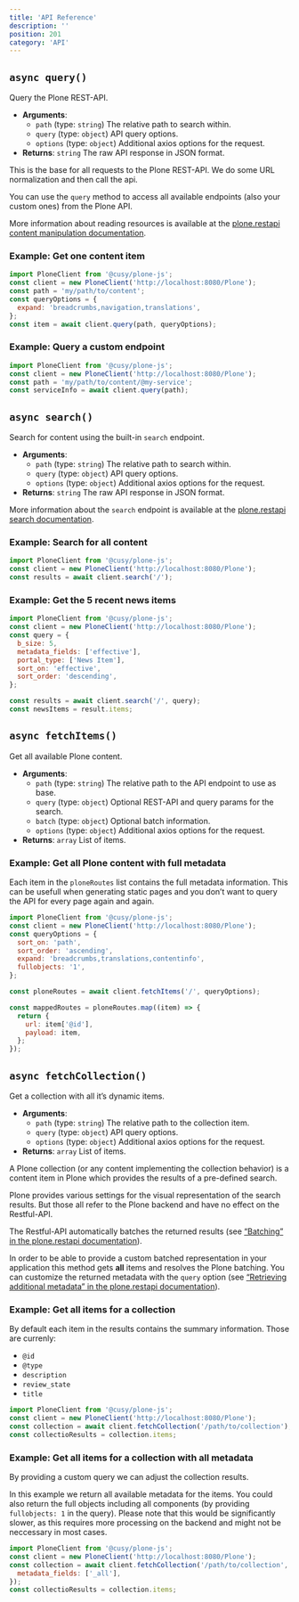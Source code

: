 ```yaml
---
title: 'API Reference'
description: ''
position: 201
category: 'API'
---
```


## `async query()`

Query the Plone REST-API.

- **Arguments**:
  - `path` (type: `string`) The relative path to search within.
  - `query` (type: `object`) API query options.
  - `options` (type: `object`) Additional axios options for the request.
- **Returns**: `string` The raw API response in JSON format.

This is the base for all requests to the Plone REST-API.
We do some URL normalization and then call the api.

You can use the `query` method to access all available endpoints (also your custom ones) from the Plone API.

<alert type="info">

More information about reading resources is available at the [plone.restapi content manipulation documentation](https://plonerestapi.readthedocs.io/en/latest/content.html#reading-a-resource-with-get).

</alert>

### Example: Get one content item

```js
import PloneClient from '@cusy/plone-js';
const client = new PloneClient('http://localhost:8080/Plone');
const path = 'my/path/to/content';
const queryOptions = {
  expand: 'breadcrumbs,navigation,translations',
};
const item = await client.query(path, queryOptions);
```

### Example: Query a custom endpoint

```js
import PloneClient from '@cusy/plone-js';
const client = new PloneClient('http://localhost:8080/Plone');
const path = 'my/path/to/content/@my-service';
const serviceInfo = await client.query(path);
```

## `async search()`

Search for content using the built-in `search` endpoint.

- **Arguments**:
  - `path` (type: `string`) The relative path to search within.
  - `query` (type: `object`) API query options.
  - `options` (type: `object`) Additional axios options for the request.
- **Returns**: `string` The raw API response in JSON format.

<alert type="info">

More information about the `search` endpoint is available at the [plone.restapi search documentation](https://plonerestapi.readthedocs.io/en/latest/searching.html).

</alert>

### Example: Search for all content

```js
import PloneClient from '@cusy/plone-js';
const client = new PloneClient('http://localhost:8080/Plone');
const results = await client.search('/');
```

### Example: Get the 5 recent news items

```js
import PloneClient from '@cusy/plone-js';
const client = new PloneClient('http://localhost:8080/Plone');
const query = {
  b_size: 5,
  metadata_fields: ['effective'],
  portal_type: ['News Item'],
  sort_on: 'effective',
  sort_order: 'descending',
};

const results = await client.search('/', query);
const newsItems = result.items;
```

## `async fetchItems()`

Get all available Plone content.

- **Arguments**:
  - `path` (type: `string`) The relative path to the API endpoint to use as base.
  - `query` (type: `object`) Optional REST-API and query params for the search.
  - `batch` (type: `object`) Optional batch information.
  - `options` (type: `object`) Additional axios options for the request.
- **Returns**: `array` List of items.

### Example: Get all Plone content with full metadata

Each item in the `ploneRoutes` list contains the full metadata information.
This can be usefull when generating static pages and you don’t want to query the API for every page again and again.

```js
import PloneClient from '@cusy/plone-js';
const client = new PloneClient('http://localhost:8080/Plone');
const queryOptions = {
  sort_on: 'path',
  sort_order: 'ascending',
  expand: 'breadcrumbs,translations,contentinfo',
  fullobjects: '1',
};

const ploneRoutes = await client.fetchItems('/', queryOptions);

const mappedRoutes = ploneRoutes.map((item) => {
  return {
    url: item['@id'],
    payload: item,
  };
});
```

## `async fetchCollection()`

Get a collection with all it’s dynamic items.

- **Arguments**:
  - `path` (type: `string`) The relative path to the collection item.
  - `query` (type: `object`) API query options.
  - `options` (type: `object`) Additional axios options for the request.
- **Returns**: `array` List of items.

A Plone collection (or any content implementing the collection behavior) is a content item in Plone which provides the results of a pre-defined search.

Plone provides various settings for the visual representation of the search results.
But those all refer to the Plone backend and have no effect on the Restful-API.

The Restful-API automatically batches the returned results (see [“Batching” in the plone.restapi documentation](https://plonerestapi.readthedocs.io/en/latest/batching.html)).

In order to be able to provide a custom batched representation in your application this method gets **all** items and resolves the Plone batching.
You can customize the returned metadata with the `query` option (see [“Retrieving additional metadata” in the plone.restapi documentation](https://plonerestapi.readthedocs.io/en/latest/searching.html#retrieving-additional-metadata)).

### Example: Get all items for a collection

By default each item in the results contains the summary information.
Those are currenly:

- `@id`
- `@type`
- `description`
- `review_state`
- `title`

```js
import PloneClient from '@cusy/plone-js';
const client = new PloneClient('http://localhost:8080/Plone');
const collection = await client.fetchCollection('/path/to/collection');
const collectioResults = collection.items;
```

### Example: Get all items for a collection with all metadata

By providing a custom query we can adjust the collection results.

In this example we return all available metadata for the items.
You could also return the full objects including all components (by providing `fullobjects: 1` in the query).
Please note that this would be significantly slower, as this requires more processing on the backend and might not be neccessary in most cases.

```js
import PloneClient from '@cusy/plone-js';
const client = new PloneClient('http://localhost:8080/Plone');
const collection = await client.fetchCollection('/path/to/collection', {
  metadata_fields: ['_all'],
});
const collectioResults = collection.items;
```
